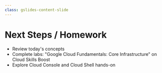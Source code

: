 ```yaml
---
class: gslides-content-slide
---
```


# Next Steps / Homework

- Review today's concepts
- Complete labs: "Google Cloud Fundamentals: Core Infrastructure" on Cloud Skills Boost
- Explore Cloud Console and Cloud Shell hands-on

<!-- Encourage colleagues to complete hands-on labs to reinforce today's learnings and prepare for next week. -->
